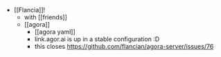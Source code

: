 - [[Flancia]]!
  - with [[friends]]
  - [[agora]]
    - [[agora yaml]]
    - link.agor.ai is up in a stable configuration :D
    - this closes https://github.com/flancian/agora-server/issues/76
